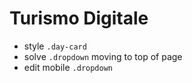 # Turismo Digitale

- style `.day-card`
- solve `.dropdown` moving to top of page
- edit mobile `.dropdown`
